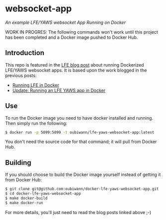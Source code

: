 # websocket-app

*An example LFE/YAWS websocket App Running on Docker*


WORK IN PROGRES: The following commands won't work until this project has been completed and a Docker image pushed to Docker Hub.

## Introduction

This repo is featured in the
[LFE blog post]()
about running Dockerized LFE/YAWS websocket apps. It is based upon the work
blogged in the previous posts:

* [Running LFE in Docker](http://blog.lfe.io/tutorials/2014/12/07/1837-running-lfe-in-docker/)
* [Update: Running an LFE YAWS app in Docker](http://blog.lfe.io/tutorials/2015/11/28/2110-lfe-yaws-docker-update/)


## Use

To run the Docker image you need to have docker installed and running. Then
simply run the following:

```bash
$ docker run -p 5099:5099 -t oubiwann/lfe-yaws-websocket-app:latest
```

You don't need the source code for that command; it will pull from Docker Hub.


## Building

If you should choose to build the Docker image yourself instead of getting it
from Docker Hub:

```bash
$ git clone git@github.com:oubiwann/docker-lfe-yaws-websocket-app.git
$ cd docker-lfe-yaws-websocket-app
$ make docker-build
$ make docker-run
```

For more details, you'll just need to read the blog posts linked above ;-)
